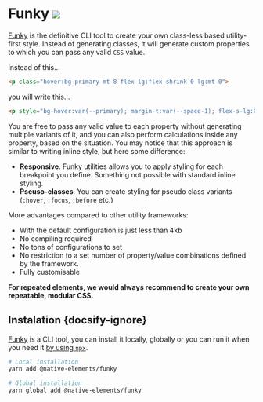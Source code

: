 # Funky [![](https://img.shields.io/npm/v/@native-elements/funky.svg?label=&style=minimal&colorA=000000&colorB=1B84FF)](https://www.npmjs.org/package/@native-elements/funky)

[Funky](https://www.npmjs.org/package/@native-elements/funky ':target=_blank') is the definitive CLI tool to create your own class-less based utility-first style. Instead of generating classes, it will generate custom properties to which you can pass any valid `CSS` value.

Instead of this...

```html
<p class="hover:bg-primary mt-8 flex lg:flex-shrink-0 lg:mt-0">
```

you will write this...

```html
<p style="bg-hover:var(--primary); margin-t:var(--space-1); flex-s-lg:0; martin-t:0;">
```

You are free to pass any valid value to each property without generating multiple variants of it, and you can also perform calculations inside any property, based on the situation. You may notice that this approach is similar to writing inline style, but here some difference:

- **Responsive**. Funky utilities allows you to apply styling for each breakpoint you define. Something not possible with standard inline styling.
- **Pseuso-classes**. You can create styling for pseudo class variants (`:hover`, `:focus`, `:before` etc.)

More advantages compared to other utility frameworks:

- With the default configuration is just less than <kbd>4kb</kbd>
- No compiling required
- No tons of configurations to set
- No restriction to a set number of property/value combinations defined by the framework.
- Fully customisable

**For repeated elements, we would always recommend to create your own repeatable, modular CSS.**

## Instalation {docsify-ignore}

[Funky](https://www.npmjs.org/package/@native-elements/funky ':target=_blank') is a CLI tool, you can install it locally, globally or you can run it when you need it [by using `npx`](docs/utilities/usage).

```bash
# Local installation
yarn add @native-elements/funky

# Global installation
yarn global add @native-elements/funky
```
